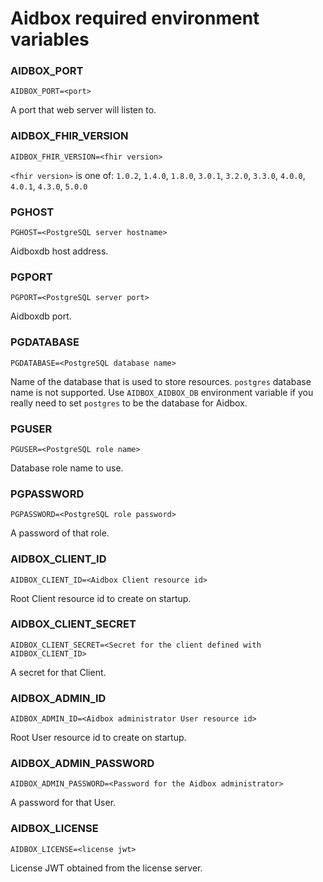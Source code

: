 # Aidbox required environment variables

### AIDBOX\_PORT

```
AIDBOX_PORT=<port>
```

A port that web server will listen to.

### AIDBOX\_FHIR\_VERSION

```
AIDBOX_FHIR_VERSION=<fhir version>
```

`<fhir version>` is one of: `1.0.2`, `1.4.0`, `1.8.0`, `3.0.1`, `3.2.0`, `3.3.0`, `4.0.0`, `4.0.1`, `4.3.0`, `5.0.0`

### PGHOST

```
PGHOST=<PostgreSQL server hostname>
```

Aidboxdb host address.

### PGPORT

```
PGPORT=<PostgreSQL server port>
```

Aidboxdb port.

### PGDATABASE

```
PGDATABASE=<PostgreSQL database name>
```

Name of the database that is used to store resources. `postgres` database name is not supported. Use `AIDBOX_AIDBOX_DB` environment variable if you really need to set `postgres` to be the database for Aidbox.

### PGUSER

```
PGUSER=<PostgreSQL role name>
```

Database role name to use.

### PGPASSWORD

```
PGPASSWORD=<PostgreSQL role password>
```

A password of that role.

### AIDBOX\_CLIENT\_ID

```
AIDBOX_CLIENT_ID=<Aidbox Client resource id>
```

Root Client resource id to create on startup.

### AIDBOX\_CLIENT\_SECRET

```
AIDBOX_CLIENT_SECRET=<Secret for the client defined with AIDBOX_CLIENT_ID>
```

A secret for that Client.

### AIDBOX\_ADMIN\_ID

```
AIDBOX_ADMIN_ID=<Aidbox administrator User resource id>
```

Root User resource id to create on startup.

### AIDBOX\_ADMIN\_PASSWORD

```
AIDBOX_ADMIN_PASSWORD=<Password for the Aidbox administrator>
```

A password for that User.

### AIDBOX\_LICENSE

```
AIDBOX_LICENSE=<license jwt>
```

License JWT obtained from the license server.

